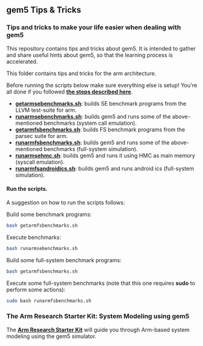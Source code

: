 ## gem5 Tips & Tricks
### **Tips and tricks to make your life easier when dealing with gem5**

This repository contains tips and tricks about gem5. It is intended to gather and share useful hints about gem5, so that the learning process is accelerated.

This folder contains tips and tricks for the arm architecture.

Before running the scripts below make sure everything else is setup! You're all done if you followed [**the steps described here**](../../README.md).

* [**getarmsebenchmarks.sh**](getarmsebenchmarks.sh): builds SE benchmark programs from the LLVM test-suite for arm.
* [**runarmsebenchmarks.sh**](runarmsebenchmarks.sh): builds gem5 and runs some of the above-mentioned benchmarks (system call emulation).
* [**getarmfsbenchmarks.sh**](getarmfsbenchmarks.sh): builds FS benchmark programs from the parsec suite for arm.
* [**runarmfsbenchmarks.sh**](runarmfsbenchmarks.sh): builds gem5 and runs some of the above-mentioned benchmarks (full-system simulation).
* [**runarmsehmc.sh**](runarmsehmc.sh): builds gem5 and runs it using HMC as main memory (syscall emulation).
* [**runarmfsandroidics.sh**](runarmfsandroidics.sh): builds gem5 and runs android ics (full-system simulation).

#### **Run the scripts.**

A suggestion on how to run the scripts follows:

Build some benchmark programs:
```bash
bash getarmfsbenchmarks.sh
```

Execute benchmarks:
```bash
bash runarmsebenchmarks.sh
```

Build some full-system benchmark programs:
```bash
bash getarmfsbenchmarks.sh
```

Execute some full-system benchmarks (note that this one requires **sudo** to
perform some actions):
```bash
sudo bash runarmfsbenchmarks.sh
```

### **The Arm Research Starter Kit: System Modeling using gem5**

The [**Arm Research Starter Kit**](https://github.com/arm-university/arm-gem5-rsk) will guide you through Arm-based system modeling using the gem5 simulator.

